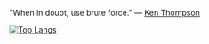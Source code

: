"When in doubt, use brute force." — [Ken Thompson](https://en.wikipedia.org/wiki/Ken_Thompson)


[![Top Langs](https://github-readme-stats.vercel.app/api/top-langs/?username=g8rdier&layout=compact&theme=dark)](https://github.com/anuraghazra/github-readme-stats)
